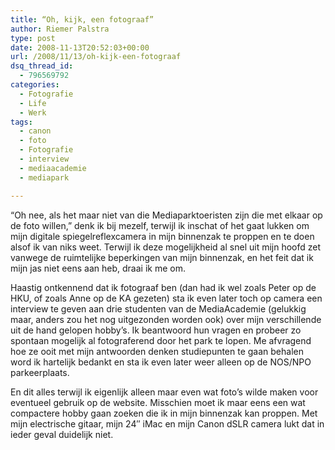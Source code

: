 ```yaml
---
title: “Oh, kijk, een fotograaf”
author: Riemer Palstra
type: post
date: 2008-11-13T20:52:03+00:00
url: /2008/11/13/oh-kijk-een-fotograaf
dsq_thread_id:
  - 796569792
categories:
  - Fotografie
  - Life
  - Werk
tags:
  - canon
  - foto
  - Fotografie
  - interview
  - mediaacademie
  - mediapark

---
```

&#8220;Oh nee, als het maar niet van die Mediaparktoeristen zijn die met elkaar op de foto willen,&#8221; denk ik bij mezelf, terwijl ik inschat of het gaat lukken om mijn digitale spiegelreflexcamera in mijn binnenzak te proppen en te doen alsof ik van niks weet. Terwijl ik deze mogelijkheid al snel uit mijn hoofd zet vanwege de ruimtelijke beperkingen van mijn binnenzak, en het feit dat ik mijn jas niet eens aan heb, draai ik me om.

Haastig ontkennend dat ik fotograaf ben (dan had ik wel zoals Peter op de HKU, of zoals Anne op de KA gezeten) sta ik even later toch op camera een interview te geven aan drie studenten van de MediaAcademie (gelukkig maar, anders zou het nog uitgezonden worden ook) over mijn verschillende uit de hand gelopen hobby&#8217;s. Ik beantwoord hun vragen en probeer zo spontaan mogelijk al fotograferend door het park te lopen. Me afvragend hoe ze ooit met mijn antwoorden denken studiepunten te gaan behalen word ik hartelijk bedankt en sta ik even later weer alleen op de NOS/NPO parkeerplaats.

En dit alles terwijl ik eigenlijk alleen maar even wat foto&#8217;s wilde maken voor eventueel gebruik op de website. Misschien moet ik maar eens een wat compactere hobby gaan zoeken die ik in mijn binnenzak kan proppen. Met mijn electrische gitaar, mijn 24&#8243; iMac en mijn Canon dSLR camera lukt dat in ieder geval duidelijk niet.